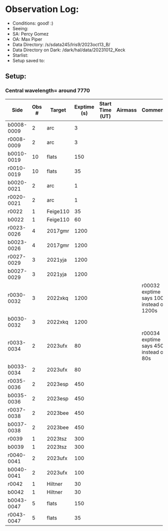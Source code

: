 # Observation Log: 

* Conditions: good! :)
* Seeing: 
* SA: Percy Gomez
* OA: Max Piper
* Data Directory: /s/sdata245/lris9/2023oct13_B/
* Data Directory on Dark: /dark/hal/data/20231012_Keck
* Starlist: 
* Setup saved to: 

## Setup: 

    
### Central wavelength= around 7770


| Side | Obs #     | Target    | Exptime (s) | Start Time (UT) | Airmass | Comments                                                   |
|------|-----------|-----------|-------------|-----------------|---------|------------------------------------------------------------|
|b0008-0009|2|arc        |3| |||
|r0008-0009|2|arc        |3| |||
|b0010-0019|10|flats        |150| |||
|r0010-0019|10|flats        |35| |||
|b0020-0021|2|arc        |1| |||
|r0020-0021|2|arc        |1| |||
|r0022|1|Feige110        |35| |||
|b0022|1|Feige110        |60| |||
|r0023-0026|4|2017gmr        |1200| |||
|b0023-0026|4|2017gmr        |1200| |||
|r0027-0029|3|2021yja        |1200| |||
|b0027-0029|3|2021yja        |1200| |||
|r0030-0032|3|2022xkq        |1200| ||r00032 exptime says 100s instead of 1200s|
|b0030-0032|3|2022xkq        |1200| |||
|r0033-0034|2|2023ufx        |80| ||r00034 exptime says 450s instead of 80s|
|b0033-0034|2|2023ufx        |80| |||
|r0035-0036|2|2023esp        |450| |||
|b0035-0036|2|2023esp        |450| |||
|r0037-0038|2|2023bee        |450| |||
|b0037-0038|2|2023bee        |450| |||
|r0039|1|2023tsz        |300| |||
|b0039|1|2023tsz        |300| |||
|r0040-0041|2|2023ufx        |100| |||
|b0040-0041|2|2023ufx        |100| |||
|r0042|1|Hiltner        |30| |||
|b0042|1|Hiltner        |30| |||
|b0043-0047|5|flats        |150| |||
|r0043-0047|5|flats        |35| |||